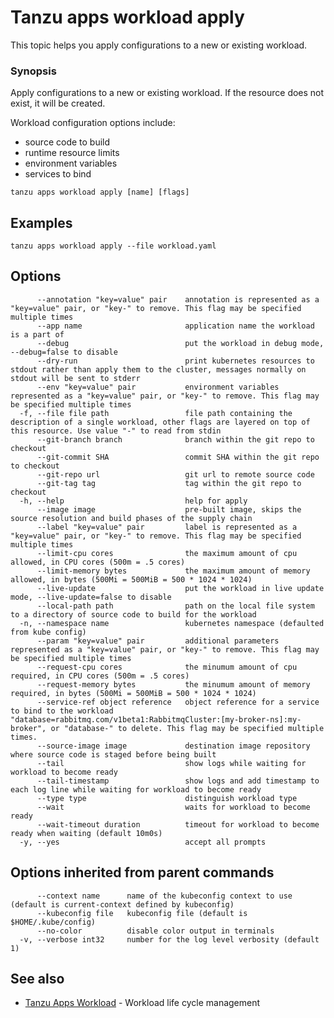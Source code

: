 # Tanzu apps workload apply

This topic helps you apply configurations to a new or existing workload.

### Synopsis

Apply configurations to a new or existing workload. If the resource does not exist, it will be created.

Workload configuration options include:

- source code to build
- runtime resource limits
- environment variables
- services to bind

```
tanzu apps workload apply [name] [flags]
```

## <a id="examples"></a>Examples

```
tanzu apps workload apply --file workload.yaml
```

## <a id="options"></a>Options

```
      --annotation "key=value" pair    annotation is represented as a "key=value" pair, or "key-" to remove. This flag may be specified multiple times
      --app name                       application name the workload is a part of
      --debug                          put the workload in debug mode, --debug=false to disable
      --dry-run                        print kubernetes resources to stdout rather than apply them to the cluster, messages normally on stdout will be sent to stderr
      --env "key=value" pair           environment variables represented as a "key=value" pair, or "key-" to remove. This flag may be specified multiple times
  -f, --file file path                 file path containing the description of a single workload, other flags are layered on top of this resource. Use value "-" to read from stdin
      --git-branch branch              branch within the git repo to checkout
      --git-commit SHA                 commit SHA within the git repo to checkout
      --git-repo url                   git url to remote source code
      --git-tag tag                    tag within the git repo to checkout
  -h, --help                           help for apply
      --image image                    pre-built image, skips the source resolution and build phases of the supply chain
      --label "key=value" pair         label is represented as a "key=value" pair, or "key-" to remove. This flag may be specified multiple times
      --limit-cpu cores                the maximum amount of cpu allowed, in CPU cores (500m = .5 cores)
      --limit-memory bytes             the maximum amount of memory allowed, in bytes (500Mi = 500MiB = 500 * 1024 * 1024)
      --live-update                    put the workload in live update mode, --live-update=false to disable
      --local-path path                path on the local file system to a directory of source code to build for the workload
  -n, --namespace name                 kubernetes namespace (defaulted from kube config)
      --param "key=value" pair         additional parameters represented as a "key=value" pair, or "key-" to remove. This flag may be specified multiple times
      --request-cpu cores              the minumum amount of cpu required, in CPU cores (500m = .5 cores)
      --request-memory bytes           the minumum amount of memory required, in bytes (500Mi = 500MiB = 500 * 1024 * 1024)
      --service-ref object reference   object reference for a service to bind to the workload "database=rabbitmq.com/v1beta1:RabbitmqCluster:[my-broker-ns]:my-broker", or "database-" to delete. This flag may be specified multiple times.
      --source-image image             destination image repository where source code is staged before being built
      --tail                           show logs while waiting for workload to become ready
      --tail-timestamp                 show logs and add timestamp to each log line while waiting for workload to become ready
      --type type                      distinguish workload type
      --wait                           waits for workload to become ready
      --wait-timeout duration          timeout for workload to become ready when waiting (default 10m0s)
  -y, --yes                            accept all prompts
```

## <a id="options inherited from patent commands"></a>Options inherited from parent commands

```
      --context name      name of the kubeconfig context to use (default is current-context defined by kubeconfig)
      --kubeconfig file   kubeconfig file (default is $HOME/.kube/config)
      --no-color          disable color output in terminals
  -v, --verbose int32     number for the log level verbosity (default 1)
```

## <a id="see-also"></a> See also

- [Tanzu Apps Workload](tanzu_apps_workload.md) - Workload life cycle management
